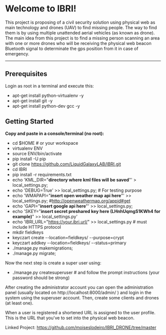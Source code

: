 Welcome to IBRI!
===================

This project is proposing of a civil security solution using physical web as main technology and drones (UAV) to find missing people. The way to find them is by using multiple unattended aerial vehicles (as known as drone). The main idea from this project is to find a missing person scanning an area with one or more drones who will be receiving the physical web beacon Bluetooth signal to determinate the gps position from it in case of emergency.

----------

Prerequisites
----------
Login as root in a terminal and execute this:

- apt-get install python-virtualenv -y
- apt-get install git -y
- apt-get install python-dev gcc -y

Getting Started
-------------

**Copy and paste in a console/terminal (no root):**

- cd $HOME # or your workspace
- virtualenv ENV
- source ENV/bin/activate
- pip install -U pip
- git clone https://github.com/LiquidGalaxyLAB/IBRI.git
- cd IBRI
- pip install -r requirements.txt
- echo 'KML_DIR="**directory where kml files will be saved**"' > local_settings.py;
- echo 'DEBUG=True' >> local_settings.py; # For testing purpose
- echo 'WMAPAPI="**insert open weather map api here**"' >> local_settings.py; #http://openweathermap.org/appid#get
- echo 'GAPI="**insert google api here**"' >> local_settings.py;
- echo 'SKEY="**insert secret preshared key here (LHnhUqmgS1KWh4 for example)**" >> local_settings.py'
- echo 'IBRI_URL="https://your.ibri.url/" >> local_settings.py # must include HTTPS protocol
- mkdir fieldkeys
- keyczart create --location=fieldkeys/ --purpose=crypt
- keyczart addkey --location=fieldkeys/ --status=primary
- ./manage.py makemigrations;
- ./manage.py migrate;

Now the next step is create a super user using:

- ./manage.py createsuperuser # and follow the prompt instructions (your password should be strong)

After creating the administrator account you can open the administration panel (usually located on http://localhost:8000/admin/ ) and login in the system
using the superuser account. Then, create some clients and drones (at least one). 

When a user is registered a shortened URL is assigned to the user profile. This is the URL that you've to set into the physical web beacon.

Linked Project:
https://github.com/moiseslodeiro/IBRI_DRONE/tree/master
